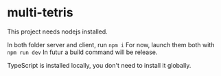 # multi-tetris

This project needs nodejs installed.

In both folder server and client, run `npm i`
For now, launch them both with `npm run dev`
In futur a build command will be release.

TypeScript is installed locally, you don't need to install it globally.
